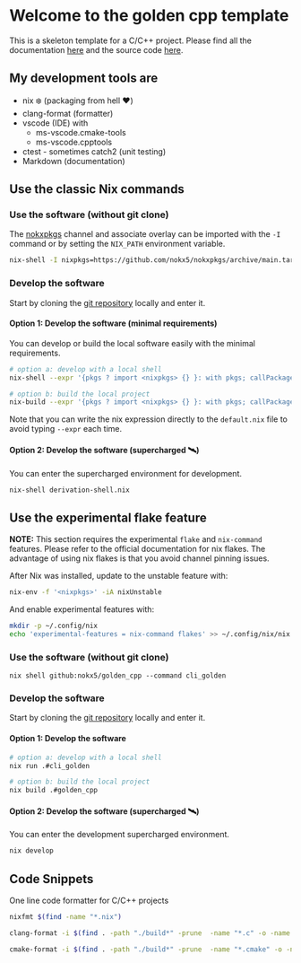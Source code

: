 # Welcome to the golden cpp template

This is a skeleton template for a C/C++ project. Please find all the documentation [here](https://nokx5.github.io/golden_cpp) and the source code [here](https://github.com/nokx5/golden_cpp).

## My development tools are
- nix :snowflake: (packaging from hell :heart:)
- clang-format (formatter)
- vscode (IDE) with
  - ms-vscode.cmake-tools
  - ms-vscode.cpptools
- ctest - sometimes catch2 (unit testing)
- Markdown (documentation)

## Use the classic Nix commands

### Use the software (without git clone)

The [nokxpkgs](https://github.com/nokx5/nokxpkgs#add-nokxpkgs-to-your-nix-channel) channel and associate overlay can be imported with the `-I` command or by setting the `NIX_PATH` environment variable.

```bash
nix-shell -I nixpkgs=https://github.com/nokx5/nokxpkgs/archive/main.tar.gz -p golden_cpp --command cli_golden
```

### Develop the software

Start by cloning the [git repository](https://github.com/nokx5/golden_cpp) locally and enter it.

#### Option 1: Develop the software (minimal requirements)

You can develop or build the local software easily with the minimal requirements.

```bash
# option a: develop with a local shell
nix-shell --expr '{pkgs ? import <nixpkgs> {} }: with pkgs; callPackage ./derivation.nix {src = ./.; }'

# option b: build the local project
nix-build --expr '{pkgs ? import <nixpkgs> {} }: with pkgs; callPackage ./derivation.nix {src = ./.; }'
```

Note that you can write the nix expression directly to the `default.nix` file to avoid typing `--expr` each time.

 #### Option 2: Develop the software (supercharged :artificial_satellite:)

You can enter the supercharged environment for development.

```bash
nix-shell derivation-shell.nix
```

## Use the experimental flake feature

**NOTE:** This section requires the experimental `flake` and `nix-command` features. Please refer to the official documentation for nix flakes. The advantage of using nix flakes is that you avoid channel pinning issues.

After Nix was installed, update to the unstable feature with:

```bash
nix-env -f '<nixpkgs>' -iA nixUnstable
```

And enable experimental features with:

```bash
mkdir -p ~/.config/nix
echo 'experimental-features = nix-command flakes' >> ~/.config/nix/nix.conf
```

### Use the software (without git clone)

```
nix shell github:nokx5/golden_cpp --command cli_golden
```

### Develop the software

Start by cloning the [git repository](https://github.com/nokx5/golden_cpp) locally and enter it.

#### Option 1: Develop the software

```bash
# option a: develop with a local shell
nix run .#cli_golden

# option b: build the local project
nix build .#golden_cpp
```

#### Option 2: Develop the software (supercharged :artificial_satellite:)

You can enter the development supercharged environment.

```bash
nix develop
```

## Code Snippets

One line code formatter for C/C++ projects

```bash
nixfmt $(find -name "*.nix")

clang-format -i $(find . -path "./build*" -prune  -name "*.c" -o -name "*.cpp" -o -name "*.h" -o -name "*.hpp")

cmake-format -i $(find . -path "./build*" -prune  -name "*.cmake" -o -name "CMakeLists.txt")
```
